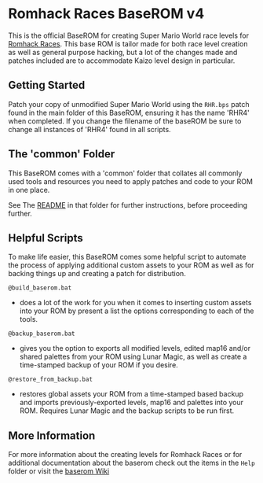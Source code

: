 # Romhack Races BaseROM v4

This is the official BaseROM for creating Super Mario World race levels for [Romhack Races](https://romhackraces.com/). This base ROM is tailor made for both race level creation as well as general purpose hacking, but a lot of the changes made and patches included are to accommodate Kaizo level design in particular.

## Getting Started

Patch your copy of unmodified Super Mario World using the `RHR.bps` patch found in the main folder of this BaseROM, ensuring it has the name 'RHR4' when completed. If you change the filename of the baseROM be sure to change all instances of 'RHR4' found in all scripts.

## The 'common' Folder

This BaseROM comes with a 'common' folder that collates all commonly used tools and resources you need to apply patches and code to your ROM in one place.

See The [README](common/README.md) in that folder for further instructions, before proceeding further.

## Helpful Scripts

To make life easier, this BaseROM comes some helpful script to automate the process of applying additional custom assets to your ROM as well as for backing things up and creating a patch for distribution.

`@build_baserom.bat`
- does a lot of the work for you when it comes to inserting custom assets into your ROM by present a list the options corresponding to each of the tools. 

`@backup_baserom.bat`
- gives you the option to exports all modified levels, edited map16 and/or shared palettes from your ROM using Lunar Magic, as well as create a time-stamped backup of your ROM if you desire.

`@restore_from_backup.bat`
- restores global assets your ROM from a time-stamped based backup and imports previously-exported levels, map16 and palettes into your ROM. Requires Lunar Magic and the backup scripts to be run first.
    
## More Information

For more information about the creating levels for Romhack Races or for additional documentation about the baserom check out the items in the `Help` folder or visit the [baserom Wiki](https://github.com/ampersam-smw/rhr-baserom/wiki)